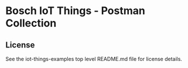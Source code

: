 # Bosch IoT Things - Postman Collection

## License

See the iot-things-examples top level README.md file for license details.